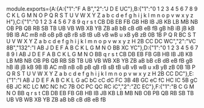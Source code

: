 module.exports={A:{A:{"1":"F A B","2":"J D E UC"},B:{"1":"0 1 2 3 4 5 6 7 8 9 C K L G M N O P Q R S T U V W X Y Z a b c d e f g h i j k l m n o p v w x y z H"},C:{"1":"0 1 2 3 4 5 6 7 8 9 q r s t CB DB EB FB GB HB IB JB KB LB MB NB OB PB QB RB SB TB UB VB WB XB YB ZB aB bB cB dB eB fB gB hB iB jB kB 9B lB AC mB nB oB pB qB rB sB tB uB vB wB u xB yB zB 0B 1B P Q R BC S T U V W X Y Z a b c d e f g h i j k l m n o p v w x y z H 2B CC DC WC","2":"VC 8B","132":"I AB J D E F A B C K L G M N O BB XC YC"},D:{"1":"0 1 2 3 4 5 6 7 8 9 I AB J D E F A B C K L G M N O BB q r s t CB DB EB FB GB HB IB JB KB LB MB NB OB PB QB RB SB TB UB VB WB XB YB ZB aB bB cB dB eB fB gB hB iB jB kB 9B lB AC mB nB oB pB qB rB sB tB uB vB wB u xB yB zB 0B 1B P Q R S T U V W X Y Z a b c d e f g h i j k l m n o p v w x y z H 2B CC DC"},E:{"1":"I AB J D E F A B C K L G aC bC cC dC FC 3B 4B GC eC fC HC IC 5B gC 6B JC KC LC MC NC hC 7B OC PC QC RC iC","2":"ZC EC"},F:{"1":"B C G M N O BB q r s t CB DB EB FB GB HB IB JB KB LB MB NB OB PB QB RB SB TB UB VB WB XB YB ZB aB bB cB dB eB fB 